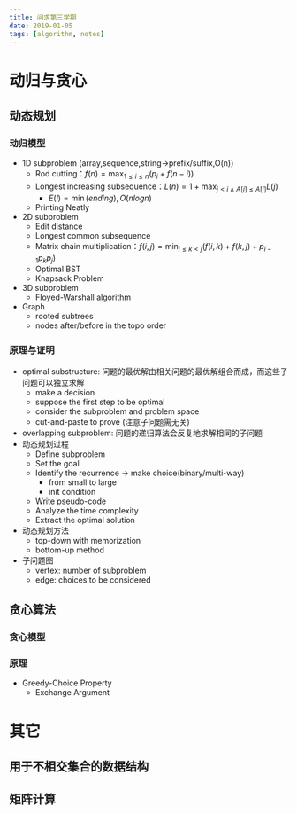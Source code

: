 ```yaml
---
title: 问求第三学期
date: 2019-01-05
tags: [algorithm, notes]
---
```


# 动归与贪心

## 动态规划

### 动归模型

* 1D subproblem (array,sequence,string->prefix/suffix,O(n))
  * Rod cutting：$f(n)=\max_{1\leq i\leq n}(p_i+f(n-i))$
  * Longest increasing subsequence：$L(n)=1+\max_{j<i\wedge A[j]\leq A[i]}L(j)$
    * $E(l)=\min(ending), O(nlogn)$
  * Printing Neatly
* 2D subproblem
  * Edit distance
  * Longest common subsequence
  * Matrix chain multiplication：$f(i,j)=\min_{i\leq k<j}(f(i,k)+f(k,j)+p_{i-1}p_kp_j)$
  * Optimal BST
  * Knapsack Problem
* 3D subproblem
  * Floyed-Warshall algorithm
* Graph
  * rooted subtrees
  * nodes after/before in the topo order

### 原理与证明

* optimal substructure: 问题的最优解由相关问题的最优解组合而成，而这些子问题可以独立求解
  * make a decision
  * suppose the first step to be optimal
  * consider the subproblem and problem space
  * cut-and-paste to prove (注意子问题需无关)
* overlapping subproblem: 问题的递归算法会反复地求解相同的子问题
* 动态规划过程
  * Define subproblem
  * Set the goal
  * Identify the recurrence -> make choice(binary/multi-way)
    * from small to large
    * init condition
  * Write pseudo-code
  * Analyze the time complexity
  * Extract the optimal solution
* 动态规划方法
  * top-down with memorization
  * bottom-up method
* 子问题图
  * vertex: number of subproblem
  * edge: choices to be considered

## 贪心算法

### 贪心模型

### 原理

* Greedy-Choice Property
  * Exchange Argument

# 其它

## 用于不相交集合的数据结构

## 矩阵计算